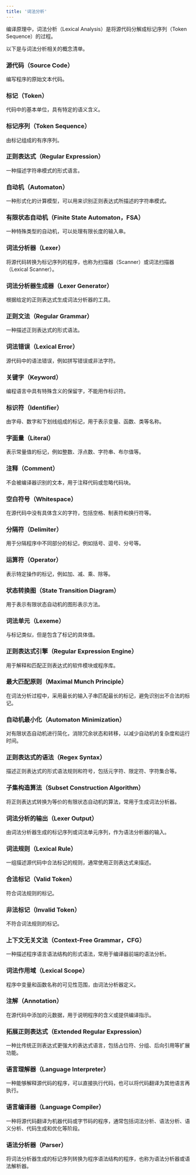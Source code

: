 ```yaml
---
title: '词法分析'
---
```




编译原理中，词法分析（Lexical Analysis）是将源代码分解成标记序列（Token Sequence）的过程。

以下是与词法分析相关的概念清单。

### 源代码（Source Code）

编写程序的原始文本代码。

### 标记（Token）

代码中的基本单位，具有特定的语义含义。

### 标记序列（Token Sequence）

由标记组成的有序序列。

### 正则表达式（Regular Expression）

一种描述字符串模式的形式语言。

### 自动机（Automaton）

一种形式化的计算模型，可以用来识别正则表达式所描述的字符串模式。

### 有限状态自动机（Finite State Automaton，FSA）

一种特殊类型的自动机，可以处理有限长度的输入串。

### 词法分析器（Lexer）

将源代码转换为标记序列的程序，也称为扫描器（Scanner）或词法扫描器（Lexical Scanner）。

### 词法分析器生成器（Lexer Generator）

根据给定的正则表达式生成词法分析器的工具。

### 正则文法（Regular Grammar）

一种描述正则表达式的形式语法。

### 词法错误（Lexical Error）

源代码中的语法错误，例如拼写错误或非法字符。

### 关键字（Keyword）

编程语言中具有特殊含义的保留字，不能用作标识符。

### 标识符（Identifier）

由字母、数字和下划线组成的标记，用于表示变量、函数、类等名称。

### 字面量（Literal）

表示常量值的标记，例如整数、浮点数、字符串、布尔值等。

### 注释（Comment）

不会被编译器识别的文本，用于注释代码或忽略代码块。

### 空白符号（Whitespace）

在源代码中没有具体含义的字符，包括空格、制表符和换行符等。

### 分隔符（Delimiter）

用于分隔程序中不同部分的标记，例如括号、逗号、分号等。

### 运算符（Operator）

表示特定操作的标记，例如加、减、乘、除等。

### 状态转换图（State Transition Diagram）

用于表示有限状态自动机的图形表示方法。

### 词法单元（Lexeme）

与标记类似，但是包含了标记的具体值。

### 正则表达式引擎（Regular Expression Engine）

用于解释和匹配正则表达式的软件模块或程序库。

### 最大匹配原则（Maximal Munch Principle）

在词法分析过程中，采用最长的输入子串匹配最长的标记，避免识别出不合法的标记。

### 自动机最小化（Automaton Minimization）

对有限状态自动机进行简化，消除冗余状态和转移，以减少自动机的复杂度和运行时间。

### 正则表达式的语法（Regex Syntax）

描述正则表达式的形式语法规则和符号，包括元字符、限定符、字符集合等。

### 子集构造算法（Subset Construction Algorithm）

将正则表达式转换为等价的有限状态自动机的算法，常用于生成词法分析器。

### 词法分析的输出（Lexer Output）

由词法分析器生成的标记序列或词法单元序列，作为语法分析器的输入。

### 词法规则（Lexical Rule）

一组描述源代码中合法标记的规则，通常使用正则表达式来描述。

### 合法标记（Valid Token）

符合词法规则的标记。

### 非法标记（Invalid Token）

不符合词法规则的标记。

### 上下文无关文法（Context-Free Grammar，CFG）

一种描述程序语言语法结构的形式语法，常用于编译器前端的语法分析。

### 词法作用域（Lexical Scope）

程序中变量和函数名称的可见性范围，由词法分析器定义。

### 注解（Annotation）

在源代码中添加的元数据，用于说明程序的含义或提供编译指示。

### 拓展正则表达式（Extended Regular Expression）

一种比传统正则表达式更强大的表达式语言，包括占位符、分组、后向引用等扩展功能。

### 语言理解器（Language Interpreter）

一种能够解释源代码的程序，可以直接执行代码，也可以将代码翻译为其他语言再执行。

### 语言编译器（Language Compiler）

一种将源代码翻译为机器代码或字节码的程序，通常包括词法分析、语法分析、语义分析、代码生成和优化等阶段。

### 语法分析器（Parser）

将词法分析器生成的标记序列转换为程序语法结构的程序，也称为语法分析器或语法解析器。